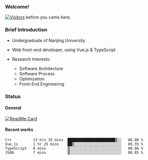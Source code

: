 ### Welcome!

[![Visitors](https://visitor-badge.laobi.icu/badge?page_id=HermitSun.HermitSun)]() before you came here.

### Brief Introduction

- Undergraduate of Nanjing University

- Web front-end developer, using Vue.js & TypeScript

- Research Interests: 
  - Software Architecture
  - Software Process
  - Optimization
  - Front-End Engineering

### Status

#### General

[![ReadMe Card](https://github-readme-stats.hermitsun.vercel.app/api?username=HermitSun&count_private=true&show_icons=true)]()

#### Recent works

<!--START_SECTION:waka-->
```text
C++          13 hrs 32 mins  ██████████████████████▒░░   88.80 % 
Vue.js       1 hr 25 mins    ██▒░░░░░░░░░░░░░░░░░░░░░░   09.35 % 
TypeScript   8 mins          ▒░░░░░░░░░░░░░░░░░░░░░░░░   00.96 % 
JSON         7 mins          ▒░░░░░░░░░░░░░░░░░░░░░░░░   00.85 % 
```
<!--END_SECTION:waka-->
